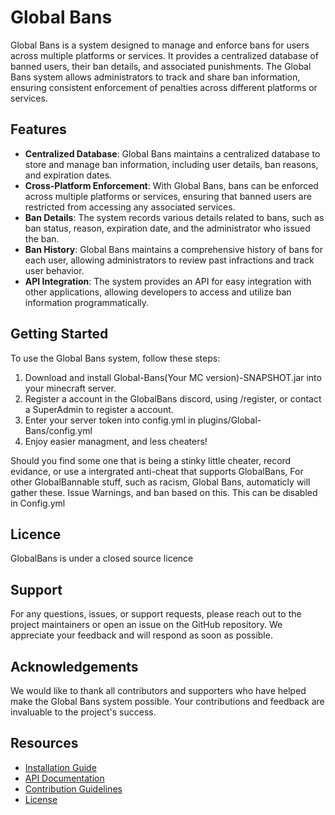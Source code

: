 # Global Bans

Global Bans is a system designed to manage and enforce bans for users across multiple platforms or services. It provides a centralized database of banned users, their ban details, and associated punishments. The Global Bans system allows administrators to track and share ban information, ensuring consistent enforcement of penalties across different platforms or services.

## Features

- **Centralized Database**: Global Bans maintains a centralized database to store and manage ban information, including user details, ban reasons, and expiration dates.
- **Cross-Platform Enforcement**: With Global Bans, bans can be enforced across multiple platforms or services, ensuring that banned users are restricted from accessing any associated services.
- **Ban Details**: The system records various details related to bans, such as ban status, reason, expiration date, and the administrator who issued the ban.
- **Ban History**: Global Bans maintains a comprehensive history of bans for each user, allowing administrators to review past infractions and track user behavior.
- **API Integration**: The system provides an API for easy integration with other applications, allowing developers to access and utilize ban information programmatically.

## Getting Started

To use the Global Bans system, follow these steps:

1. Download and install Global-Bans(Your MC version)-SNAPSHOT.jar into your minecraft server.
2. Register a account in the GlobalBans discord, using /register, or contact a SuperAdmin to register a account.
3. Enter your server token into config.yml in plugins/Global-Bans/config.yml
4. Enjoy easier managment, and less cheaters!

Should you find some one that is being a stinky little cheater, record evidance, or use a intergrated anti-cheat that supports GlobalBans,
For other GlobalBannable stuff, such as racism, Global Bans, automaticly will gather these. Issue Warnings, and ban based on this. This can be disabled in Config.yml

## Licence

GlobalBans is under a closed source licence

## Support

For any questions, issues, or support requests, please reach out to the project maintainers or open an issue on the GitHub repository. We appreciate your feedback and will respond as soon as possible.

## Acknowledgements

We would like to thank all contributors and supporters who have helped make the Global Bans system possible. Your contributions and feedback are invaluable to the project's success.

## Resources

- [Installation Guide](docs/installation.md)
- [API Documentation](docs/api.md)
- [Contribution Guidelines](CONTRIBUTING.md)
- [License](LICENSE)
